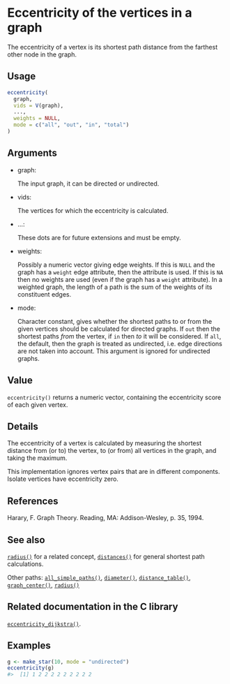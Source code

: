 # Eccentricity of the vertices in a graph

The eccentricity of a vertex is its shortest path distance from the
farthest other node in the graph.

## Usage

``` r
eccentricity(
  graph,
  vids = V(graph),
  ...,
  weights = NULL,
  mode = c("all", "out", "in", "total")
)
```

## Arguments

- graph:

  The input graph, it can be directed or undirected.

- vids:

  The vertices for which the eccentricity is calculated.

- ...:

  These dots are for future extensions and must be empty.

- weights:

  Possibly a numeric vector giving edge weights. If this is `NULL` and
  the graph has a `weight` edge attribute, then the attribute is used.
  If this is `NA` then no weights are used (even if the graph has a
  `weight` attribute). In a weighted graph, the length of a path is the
  sum of the weights of its constituent edges.

- mode:

  Character constant, gives whether the shortest paths to or from the
  given vertices should be calculated for directed graphs. If `out` then
  the shortest paths *from* the vertex, if `in` then *to* it will be
  considered. If `all`, the default, then the graph is treated as
  undirected, i.e. edge directions are not taken into account. This
  argument is ignored for undirected graphs.

## Value

`eccentricity()` returns a numeric vector, containing the eccentricity
score of each given vertex.

## Details

The eccentricity of a vertex is calculated by measuring the shortest
distance from (or to) the vertex, to (or from) all vertices in the
graph, and taking the maximum.

This implementation ignores vertex pairs that are in different
components. Isolate vertices have eccentricity zero.

## References

Harary, F. Graph Theory. Reading, MA: Addison-Wesley, p. 35, 1994.

## See also

[`radius()`](https://r.igraph.org/reference/radius.md) for a related
concept, [`distances()`](https://r.igraph.org/reference/distances.md)
for general shortest path calculations.

Other paths:
[`all_simple_paths()`](https://r.igraph.org/reference/all_simple_paths.md),
[`diameter()`](https://r.igraph.org/reference/diameter.md),
[`distance_table()`](https://r.igraph.org/reference/distances.md),
[`graph_center()`](https://r.igraph.org/reference/graph_center.md),
[`radius()`](https://r.igraph.org/reference/radius.md)

## Related documentation in the C library

[`eccentricity_dijkstra()`](https://igraph.org/c/html/latest/igraph-Structural.html#igraph_eccentricity_dijkstra).

## Examples

``` r
g <- make_star(10, mode = "undirected")
eccentricity(g)
#>  [1] 1 2 2 2 2 2 2 2 2 2
```
